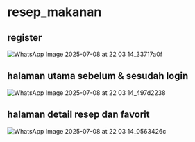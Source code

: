 # resep_makanan
## register
![WhatsApp Image 2025-07-08 at 22 03 14_33717a0f](https://github.com/user-attachments/assets/f3b29763-b625-4b97-98e0-0b90463219dd)

## halaman utama sebelum & sesudah login
![WhatsApp Image 2025-07-08 at 22 03 14_497d2238](https://github.com/user-attachments/assets/0f209790-6fdb-4f09-ab7c-a9c2f2475173)

## halaman detail resep dan favorit
![WhatsApp Image 2025-07-08 at 22 03 14_0563426c](https://github.com/user-attachments/assets/3acf8040-0c9e-4d91-bc8f-d3724a5430a3)


